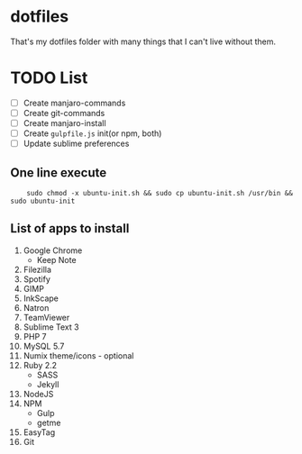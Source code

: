# dotfiles

That's my dotfiles folder with many things that I can't live without them.

# TODO List
- [ ] Create manjaro-commands
- [ ] Create git-commands
- [ ] Create manjaro-install
- [ ] Create `gulpfile.js` init(or npm, both)
- [ ] Update sublime preferences

## One line execute

```
	sudo chmod -x ubuntu-init.sh && sudo cp ubuntu-init.sh /usr/bin && sudo ubuntu-init
```

## List of apps to install

1. Google Chrome
	- Keep Note
1. Filezilla
1. Spotify
1. GIMP
1. InkScape
1. Natron
1. TeamViewer
1. Sublime Text 3
1. PHP 7
1. MySQL 5.7
1. Numix theme/icons - optional
1. Ruby 2.2
	- SASS
	- Jekyll
1. NodeJS
1. NPM
	- Gulp
	- getme
1. EasyTag
1. Git
